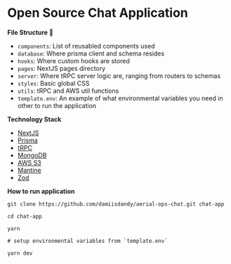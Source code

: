 # Open Source Chat Application

**File Structure 📂** 
- `components`: List of reusabled components used
- `database`: Where prisma client and schema resides
- `hooks`: Where custom hooks are stored
- `pages`: NextJS pages directory
- `server`: Where tRPC server logic are, ranging from routers to schemas
- `styles`: Basic global CSS
- `utils`: tRPC and AWS util functions
- `template.env`: An example of what environmental variables you need in other to run the application

**Technology Stack**
- [NextJS](https://nextjs.org/)
- [Prisma](https://www.prisma.io/)
- [tRPC](https://trpc.io/)
- [MongoDB](https://www.mongodb.com/)
- [AWS S3](https://aws.amazon.com/s3/)
- [Mantine](https://mantine.dev/)
- [Zod](https://zod.dev/)

**How to run application**

```
git clone https://github.com/damiisdandy/aerial-ops-chat.git chat-app

cd chat-app

yarn

# setup environmental variables from `template.env`

yarn dev
```